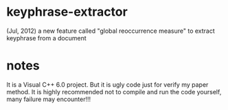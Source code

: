 # keyphrase-extractor
(Jul, 2012) a new feature called "global reoccurrence measure" to extract keyphrase from a document

# notes
It is a Visual C++ 6.0 project. But it is ugly code just for verify my paper method. 
It is highly recommended not to compile and run the code yourself, many failure may encounter!!!
